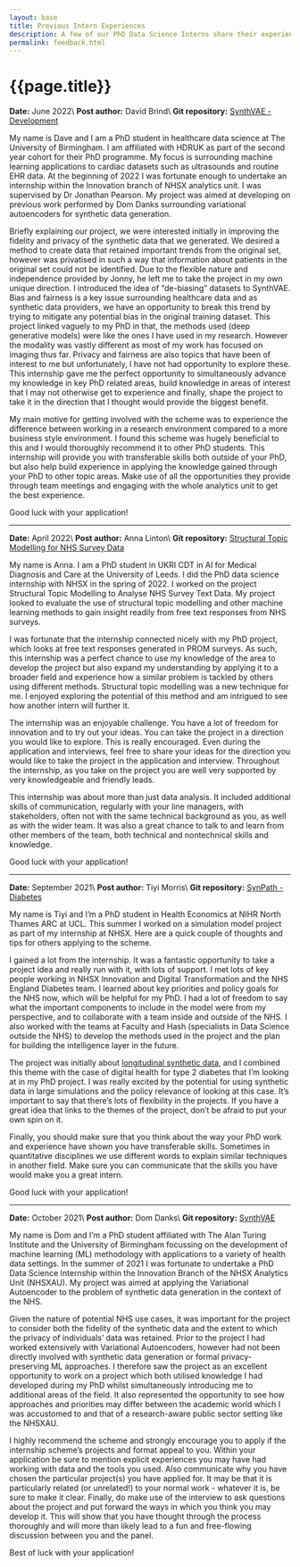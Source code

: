 ```yaml
---
layout: base
title: Previous Intern Experiences
description: A few of our PhD Data Science Interns share their experience of partaking in the scheme and suggests some tips for others applying in the future
permalink: feedback.html
---
```


# {{page.title}}


**Date:** June 2022\\
**Post author:** David Brind\\
**Git repository:** [SynthVAE - Development](https://github.com/nhsx/synthVAE)

My name is Dave and I am a PhD student in healthcare data science at The University of Birmingham. I am affiliated with HDRUK as part of the second year cohort for their PhD programme. My focus is surrounding machine learning applications to cardiac datasets such as ultrasounds and routine EHR data. At the beginning of 2022 I was fortunate enough to undertake an internship within the Innovation branch of NHSX analytics unit. I was supervised by Dr Jonathan Pearson. My project was aimed at developing on previous work performed by Dom Danks surrounding variational autoencoders for synthetic data generation. 

Briefly explaining our project, we were interested initially in improving the fidelity and privacy of the synthetic data that we generated. We desired a method to create data that retained important trends from the original set, however was privatised in such a way that information about patients in the original set could not be identified. Due to the flexible nature and independence provided by Jonny, he left me to take the project in my own unique direction. I introduced the idea of “de-biasing” datasets to SynthVAE. Bias and fairness is a key issue surrounding healthcare data and as synthetic data providers, we have an opportunity to break this trend by trying to mitigate any potential bias in the original training dataset. This project linked vaguely to my PhD in that, the methods used (deep generative models) were like the ones I have used in my research. However the modality was vastly different as most of my work has focused on imaging thus far. Privacy and fairness are also topics that have been of interest to me but unfortunately, I have not had opportunity to explore these. This internship gave me the perfect opportunity to simultaneously advance my knowledge in key PhD related areas, build knowledge in areas of interest that I may not otherwise get to experience and finally, shape the project to take it in the direction that I thought would provide the biggest benefit.

My main motive for getting involved with the scheme was to experience the difference between working in a research environment compared to a more business style environment. I found this scheme was hugely beneficial to this and I would thoroughly recommend it to other PhD students. This internship will provide you with transferable skills both outside of your PhD, but also help build experience in applying the knowledge gained through your PhD to other topic areas. Make use of all the opportunities they provide through team meetings and engaging with the whole analytics unit to get the best experience.

Good luck with your application!

___


**Date:** April 2022\\
**Post author:** Anna Linton\\
**Git repository:** [Structural Topic Modelling for NHS Survey Data](https://github.com/nhsx/stm-survey-text)

My name is Anna. I am a PhD student in UKRI CDT in AI for Medical Diagnosis and Care at the University of Leeds. I did the PhD data science internship with NHSX in the spring of 2022. I worked on the project Structural Topic Modelling to Analyse NHS Survey Text Data. My project looked to evaluate the use of structural topic modelling and other machine learning methods to gain insight readily from free text responses from NHS surveys.

I was fortunate that the internship connected nicely with my PhD project, which looks at free text responses generated in PROM surveys. As such, this internship was a perfect chance to use my knowledge of the area to develop the project but also expand my understanding by applying it to a broader field and experience how a similar problem is tackled by others using different methods. Structural topic modelling was a new technique for me. I enjoyed exploring the potential of this method and am intrigued to see how another intern will further it.

The internship was an enjoyable challenge. You have a lot of freedom for innovation and to try out your ideas. You can take the project in a direction you would like to explore. This is really encouraged. Even during the application and interviews, feel free to share your ideas for the direction you would like to take the project in the application and interview. Throughout the internship, as you take on the project you are well very supported by very knowledgeable and friendly leads. 

This internship was about more than just data analysis. It included additional skills of communication, regularly with your line managers, with stakeholders, often not with the same technical background as you, as well as with the wider team. It was also a great chance to talk to and learn from other members of the team, both technical and nontechnical skills and knowledge.

Good luck with your application!

___

**Date:** September 2021\\
**Post author:** Tiyi Morris\\
**Git repository:** [SynPath - Diabetes](https://github.com/nhsx/SynPath_Diabetes)

My name is Tiyi and I’m a PhD student in Health Economics at NIHR North Thames ARC at  UCL. This summer I worked on a simulation model project as part of my internship at NHSX. Here are a quick couple of thoughts and tips for others applying to the scheme.

I gained a lot from the internship. It was a fantastic opportunity to take a project idea and really run with it, with lots of support. I met lots of key people working in NHSX Innovation and Digital Transformation and the NHS England Diabetes team. I learned about key priorities and policy goals for the NHS now, which will be helpful for my PhD. I had a lot of freedom to say what the important components to include in the model were from my perspective, and to collaborate with a team inside and outside of the NHS. I also worked with the teams at Faculty and Hash (specialists in Data Science outside the NHS) to develop the methods used in the project and the plan for building the intelligence layer in the future. 

The project was initially about [longitudinal synthetic data](https://github.com/nhsx/nhsx-internship-projects/blob/gh-pages/projects/synthetic-data-exploration-longitudinal.md), and I combined this theme with the case of digital health for type 2 diabetes that I’m looking at in my PhD project. I was really excited by the potential for using synthetic data in large simulations and the policy relevance of looking at this case. It’s important to say that there’s lots of flexibility in the projects. If you have a great idea that links to the themes of the project, don’t be afraid to put your own spin on it.

Finally, you should make sure that you think about the way your PhD work and experience have shown you have transferable skills. Sometimes in quantitative disciplines we use different words to explain similar techniques in another field. Make sure you can communicate that the skills you have would make you a great intern.

Good luck with your application!

___

**Date:** October 2021\\
**Post author:** Dom Danks\\
**Git repository:** [SynthVAE](https://github.com/nhsx/synthVAE)

My name is Dom and I’m a PhD student affiliated with The Alan Turing Institute and the University of Birmingham focussing on the development of machine learning (ML) methodology with applications to a variety of health data settings. In the summer of 2021 I was fortunate to undertake a PhD Data Science Internship within the Innovation Branch of the NHSX Analytics Unit (NHSXAU). My project was aimed at applying the Variational Autoencoder to the problem of synthetic data generation in the context of the NHS.

Given the nature of potential NHS use cases, it was important for the project to consider both the fidelity of the synthetic data and the extent to which the privacy of individuals’ data was retained. Prior to the project I had worked extensively with Variational Autoencoders, however had not been directly involved with synthetic data generation or formal privacy-preserving ML approaches. I therefore saw the project as an excellent opportunity to work on a project which both utilised knowledge I had developed during my PhD whilst simultaneously introducing me to additional areas of the field. It also represented the opportunity to see how approaches and priorities may differ between the academic world which I was accustomed to and that of a research-aware public sector setting like the NHSXAU.

I highly recommend the scheme and strongly encourage you to apply if the internship scheme’s projects and format appeal to you. Within your application be sure to mention explicit experiences you may have had working with data and the tools you used. Also communicate why you have chosen the particular project(s) you have applied for. It may be that it is particularly related (or unrelated!) to your normal work - whatever it is, be sure to make it clear. Finally, do make use of the interview to ask questions about the project and put forward the ways in which you think you may develop it. This will show that you have thought through the process thoroughly and will more than likely lead to a fun and free-flowing discussion between you and the panel.

Best of luck with your application!